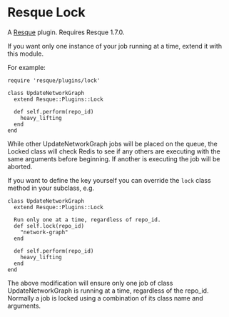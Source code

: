 Resque Lock
===========

A [Resque][rq] plugin. Requires Resque 1.7.0.

If you want only one instance of your job running at a time, extend it
with this module.


For example:

    require 'resque/plugins/lock'

    class UpdateNetworkGraph
      extend Resque::Plugins::Lock

      def self.perform(repo_id)
        heavy_lifting
      end
    end

While other UpdateNetworkGraph jobs will be placed on the queue,
the Locked class will check Redis to see if any others are
executing with the same arguments before beginning. If another
is executing the job will be aborted.

If you want to define the key yourself you can override the
`lock` class method in your subclass, e.g.

    class UpdateNetworkGraph
      extend Resque::Plugins::Lock

      Run only one at a time, regardless of repo_id.
      def self.lock(repo_id)
        "network-graph"
      end

      def self.perform(repo_id)
        heavy_lifting
      end
    end

The above modification will ensure only one job of class
UpdateNetworkGraph is running at a time, regardless of the
repo_id. Normally a job is locked using a combination of its
class name and arguments.

[rq]: http://github.com/defunkt/resque
